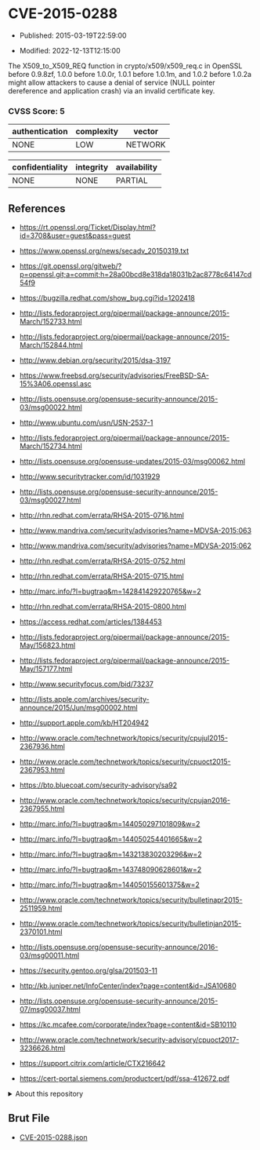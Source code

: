 # CVE-2015-0288

- Published: 2015-03-19T22:59:00

- Modified: 2022-12-13T12:15:00

The X509_to_X509_REQ function in crypto/x509/x509_req.c in OpenSSL before 0.9.8zf, 1.0.0 before 1.0.0r, 1.0.1 before 1.0.1m, and 1.0.2 before 1.0.2a might allow attackers to cause a denial of service (NULL pointer dereference and application crash) via an invalid certificate key.

### CVSS Score: **5**

| authentication | complexity | vector |
| --- | --- | --- |
| NONE | LOW | NETWORK |

| confidentiality | integrity | availability |
| --- | --- | --- |
| NONE | NONE | PARTIAL |

## References

* https://rt.openssl.org/Ticket/Display.html?id=3708&user=guest&pass=guest

* https://www.openssl.org/news/secadv_20150319.txt

* https://git.openssl.org/gitweb/?p=openssl.git;a=commit;h=28a00bcd8e318da18031b2ac8778c64147cd54f9

* https://bugzilla.redhat.com/show_bug.cgi?id=1202418

* http://lists.fedoraproject.org/pipermail/package-announce/2015-March/152733.html

* http://lists.fedoraproject.org/pipermail/package-announce/2015-March/152844.html

* http://www.debian.org/security/2015/dsa-3197

* https://www.freebsd.org/security/advisories/FreeBSD-SA-15%3A06.openssl.asc

* http://lists.opensuse.org/opensuse-security-announce/2015-03/msg00022.html

* http://www.ubuntu.com/usn/USN-2537-1

* http://lists.fedoraproject.org/pipermail/package-announce/2015-March/152734.html

* http://lists.opensuse.org/opensuse-updates/2015-03/msg00062.html

* http://www.securitytracker.com/id/1031929

* http://lists.opensuse.org/opensuse-security-announce/2015-03/msg00027.html

* http://rhn.redhat.com/errata/RHSA-2015-0716.html

* http://www.mandriva.com/security/advisories?name=MDVSA-2015:063

* http://www.mandriva.com/security/advisories?name=MDVSA-2015:062

* http://rhn.redhat.com/errata/RHSA-2015-0752.html

* http://rhn.redhat.com/errata/RHSA-2015-0715.html

* http://marc.info/?l=bugtraq&m=142841429220765&w=2

* http://rhn.redhat.com/errata/RHSA-2015-0800.html

* https://access.redhat.com/articles/1384453

* http://lists.fedoraproject.org/pipermail/package-announce/2015-May/156823.html

* http://lists.fedoraproject.org/pipermail/package-announce/2015-May/157177.html

* http://www.securityfocus.com/bid/73237

* http://lists.apple.com/archives/security-announce/2015/Jun/msg00002.html

* http://support.apple.com/kb/HT204942

* http://www.oracle.com/technetwork/topics/security/cpujul2015-2367936.html

* http://www.oracle.com/technetwork/topics/security/cpuoct2015-2367953.html

* https://bto.bluecoat.com/security-advisory/sa92

* http://www.oracle.com/technetwork/topics/security/cpujan2016-2367955.html

* http://marc.info/?l=bugtraq&m=144050297101809&w=2

* http://marc.info/?l=bugtraq&m=144050254401665&w=2

* http://marc.info/?l=bugtraq&m=143213830203296&w=2

* http://marc.info/?l=bugtraq&m=143748090628601&w=2

* http://marc.info/?l=bugtraq&m=144050155601375&w=2

* http://www.oracle.com/technetwork/topics/security/bulletinapr2015-2511959.html

* http://www.oracle.com/technetwork/topics/security/bulletinjan2015-2370101.html

* http://lists.opensuse.org/opensuse-security-announce/2016-03/msg00011.html

* https://security.gentoo.org/glsa/201503-11

* http://kb.juniper.net/InfoCenter/index?page=content&id=JSA10680

* http://lists.opensuse.org/opensuse-security-announce/2015-07/msg00037.html

* https://kc.mcafee.com/corporate/index?page=content&id=SB10110

* http://www.oracle.com/technetwork/security-advisory/cpuoct2017-3236626.html

* https://support.citrix.com/article/CTX216642

* https://cert-portal.siemens.com/productcert/pdf/ssa-412672.pdf

<details>
<summary>About this repository</summary> 

  This repository is part of the project [Live Hack CVE](https://github.com/Live-Hack-CVE). Main website can be found [www.live-hack.org](https://www.live-hack.org) 
  
  Made by [Sn0wAlice](https://github.com/Sn0wAlice) for the people that care about security and need to have a feed of the latest CVEs. Hope you enjoy it, don't forget to star the repo and follow me on [Twitter](https://twitter.com/Sn0wAlice) and [Github](https://github.com/Sn0wAlice). And that is my [personnal website](https://www.alice-snow.me/)

  - [Home Page](https://github.com/Live-Hack-CVE)
  - [Framework](https://github.com/Live-Hack-CVE/cve-framework)
  - [CVE database](https://github.com/Live-Hack-CVE/full_database)
  - [Changelog](https://github.com/Live-Hack-CVE/Changelog)
</details>

## Brut File

* [CVE-2015-0288.json](https://raw.githubusercontent.com/Live-Hack-CVE/full_database/main/cves/2015/CVE-2015-0288.json)

